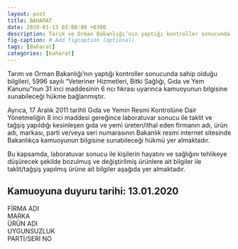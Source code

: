 ```yaml
---
layout: post
title: BAHARAT
date: 2020-01-13 03:00:00 +0300
description: Tarım ve Orman Bakanlığı’nın yaptığı kontroller sonucunda sahip olduğu bilgileri, 5996 sayılı “Veteriner Hizmetleri, Bitki Sağlığı, Gıda ve Yem Kanunu”nun 31 inci maddesinin 6 ncı fıkrası uyarınca kamuoyunun bilgisine sunabileceği hükme bağlanmıştır.
fig-caption: # Add figcaption (optional)
tags: [Baharat]
categories: [baharat]
---
```


Tarım ve Orman Bakanlığı’nın yaptığı kontroller sonucunda sahip olduğu bilgileri, 5996 sayılı “Veteriner Hizmetleri, Bitki Sağlığı, Gıda ve Yem Kanunu”nun 31 inci maddesinin 6 ncı fıkrası uyarınca kamuoyunun bilgisine sunabileceği hükme bağlanmıştır.

Ayrıca, 17 Aralık 2011 tarihli Gıda ve Yemin Resmi Kontrolüne Dair Yönetmeliğin 8 inci maddesi gereğince laboratuvar sonucu ile taklit ve tağşiş yapıldığı kesinleşen gıda ve yemi üreten/ithal eden firmanın adı, ürün adı, markası, parti ve/veya seri numarasının Bakanlık resmi internet sitesinde Bakanlıkça kamuoyunun bilgisine sunabileceği hükmü yer almaktadır.

Bu kapsamda, laboratuvar sonucu ile kişilerin hayatını ve sağlığını tehlikeye düşürecek şekilde bozulmuş ve değiştirilmiş ürünlere ait bilgiler ile taklit/tağşiş yapılmış ürüne ait bilgiler aşağıda yer almaktadır.

<h2>Kamuoyuna duyuru tarihi: 13.01.2020</h2>

<div class="container">
    <div class="row header">
        <div class="col-3 center">FİRMA ADI</div>
        <div class="col-2 center">MARKA</div>
        <div class="col-2 center">ÜRÜN ADI</div>
        <div class="col-3 center">UYGUNSUZLUK</div>
        <div class="col-1 center">PARTİ/SERİ NO</div>
    </div>
</div>
 